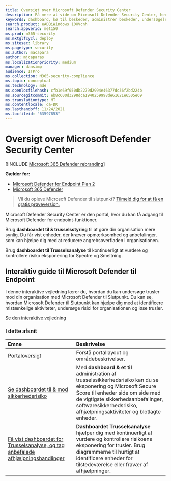 ```yaml
---
title: Oversigt over Microsoft Defender Security Center
description: Få mere at vide om Microsoft Defender Security Center, herunder hvordan beskeder fungerer, og forslag til, hvordan du kan undersøge eventuelle brud og angreb.
keywords: dashboard, kø til beskeder, administrer beskeder, undersøgelse, undersøg vigtige beskeder, undersøg enheder, indsend filer, dybdegående analyse, høj, mellem, lav, alvorlighed, ioc, ioa
search.product: eADQiWindows 10XVcnh
search.appverid: met150
ms.prod: m365-security
ms.mktglfcycl: deploy
ms.sitesec: library
ms.pagetype: security
ms.author: macapara
author: mjcaparas
ms.localizationpriority: medium
manager: dansimp
audience: ITPro
ms.collection: M365-security-compliance
ms.topic: conceptual
ms.technology: mde
ms.openlocfilehash: cfb1e69f050db2279d2994e46377dc36f2bd224b
ms.sourcegitcommit: eb8c600d3298dca1940259998de61621e6505e69
ms.translationtype: MT
ms.contentlocale: da-DK
ms.lasthandoff: 11/24/2021
ms.locfileid: "63597853"
---
```

# <a name="overview-of-microsoft-defender-security-center"></a>Oversigt over Microsoft Defender Security Center

[!INCLUDE [Microsoft 365 Defender rebranding](../../includes/microsoft-defender.md)]


**Gælder for:**
- [Microsoft Defender for Endpoint Plan 2](https://go.microsoft.com/fwlink/?linkid=2154037)
- [Microsoft 365 Defender](https://go.microsoft.com/fwlink/?linkid=2118804)


> Vil du opleve Microsoft Defender til slutpunkt? [Tilmeld dig for at få en gratis prøveversion.](https://signup.microsoft.com/create-account/signup?products=7f379fee-c4f9-4278-b0a1-e4c8c2fcdf7e&ru=https://aka.ms/MDEp2OpenTrial?ocid=docs-wdatp-usewdatp-abovefoldlink)

Microsoft Defender Security Center er den portal, hvor du kan få adgang til Microsoft Defender for endpoint-funktioner.

Brug **dashboardet til & trusselsstyring** til at gøre din organisation mere synlig. Du får vist enheder, der kræver opmærksomhed og anbefalinger, som kan hjælpe dig med at reducere angrebsoverfladen i organisationen.

Brug **dashboardet til Trusselsanalyse** til kontinuerligt at vurdere og kontrollere risiko eksponering for Spectre og Smeltning.

## <a name="microsoft-defender-for-endpoint-interactive-guide"></a>Interaktiv guide til Microsoft Defender til Endpoint
I denne interaktive vejledning lærer du, hvordan du kan undersøge trusler mod din organisation med Microsoft Defender til Slutpunkt. Du kan se, hvordan Microsoft Defender til Slutpunkt kan hjælpe dig med at identificere mistænkelige aktiviteter, undersøge risici for organisationen og løse trusler.

[Se den interaktive vejledning](https://aka.ms/MSDE-IG)

### <a name="in-this-section"></a>I dette afsnit

Emne | Beskrivelse
:---|:---
[Portaloversigt](portal-overview.md) | Forstå portallayout og områdebeskrivelser.
[Se dashboardet til & mod sikkerhedsrisiko](tvm-dashboard-insights.md) | Med **dashboard & et til** administration af trusselssikkerhedsrisiko kan du se eksponering og Microsoft Secure Score til enheder side om side med de vigtigste sikkerhedsanbefalinger, softwaresikkerhedsrisiko, afhjælpningsaktiviteter og blotlagte enheder.
[Få vist dashboardet for Trusselsanalyse, og tag anbefalede afhjælpningshandlinger](threat-analytics.md) | **Dashboardet Trusselsanalyse** hjælper dig med kontinuerligt at vurdere og kontrollere risikoens eksponering for trusler. Brug diagrammerne til hurtigt at identificere enheder for tilstedeværelse eller fravær af afhjælpninger.
